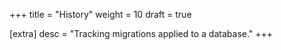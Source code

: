 +++
title = "History"
weight = 10
draft = true

[extra]
desc = "Tracking migrations applied to a database."
+++

